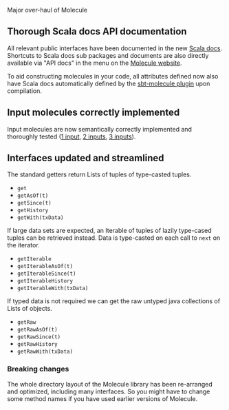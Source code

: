 Major over-haul of Molecule

## Thorough Scala docs API documentation

All relevant public interfaces have been documented in the new [Scala docs](http://www.scalamolecule.org/api/molecule). 
Shortcuts to Scala docs sub packages and documents are also directly available via "API docs" in the menu on 
the [Molecule website](http://www.scalamolecule.org).

To aid constructing molecules in your code, all attributes defined now also have Scala docs automatically defined by 
the [sbt-molecule plugin](https://github.com/scalamolecule) upon compilation.

 
## Input molecules correctly implemented 

Input molecules are now semantically correctly implemented and thoroughly tested 
([1 input](https://github.com/scalamolecule/molecule/blob/master/coretests/src/test/scala/molecule/coretests/input1),
[2 inputs](https://github.com/scalamolecule/molecule/blob/master/coretests/src/test/scala/molecule/coretests/input2),
[3 inputs](https://github.com/scalamolecule/molecule/blob/master/coretests/src/test/scala/molecule/coretests/input3)).

## Interfaces updated and streamlined

The standard getters return Lists of tuples of type-casted tuples.

- `get`
- `getAsOf(t)`
- `getSince(t)`
- `getHistory`
- `getWith(txData)`

If large data sets are expected, an Iterable of tuples of lazily type-cased tuples can be retrieved instead. 
Data is type-casted on each call to `next` on the iterator.

- `getIterable`
- `getIterableAsOf(t)`
- `getIterableSince(t)`
- `getIterableHistory`
- `getIterableWith(txData)`

If typed data is not required we can get the raw untyped java collections of Lists of objects.

- `getRaw`
- `getRawAsOf(t)`
- `getRawSince(t)`
- `getRawHistory`
- `getRawWith(txData)`

### Breaking changes

The whole directory layout of the Molecule library has been re-arranged and optimized, including many interfaces. 
So you might have to change some method names if you have used earlier versions of Molecule.